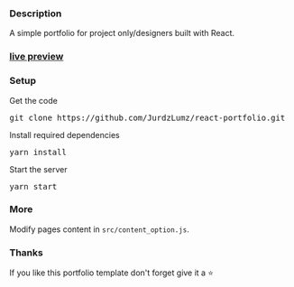 ### Description

A simple portfolio for project only/designers built with React.

### [live preview](https://jurdzlumz.github.io/react-portfolio/)

### Setup

Get the code

<pre>git clone https://github.com/JurdzLumz/react-portfolio.git</pre>
 
Install required dependencies

<pre>yarn install</pre>


Start the server

<pre>yarn start</pre>

### More

Modify pages content in  `src/content_option.js`.

### Thanks

If you like this portfolio template don't forget give it a ⭐
